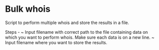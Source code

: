 # Bulk whois

Script to perform multiple whois and store the results in a file.

Steps -
 ~ Input filename with correct path to the file containing data on which you want to perform whois. Make sure each data is on a new line.
 ~ Input filename where you want to store the results.
